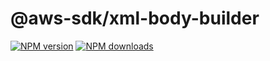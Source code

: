 # @aws-sdk/xml-body-builder

[![NPM version](https://img.shields.io/npm/v/@aws-sdk/xml-body-builder/preview.svg)](https://www.npmjs.com/package/@aws-sdk/xml-body-builder)
[![NPM downloads](https://img.shields.io/npm/dm/@aws-sdk/xml-body-builder.svg)](https://www.npmjs.com/package/@aws-sdk/xml-body-builder)
